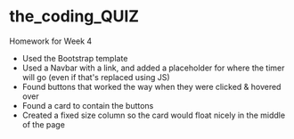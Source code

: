 # the_coding_QUIZ

Homework for Week 4

- Used the Bootstrap template
- Used a Navbar with a link, and added a placeholder for where the timer will go (even if that's replaced using JS)
- Found buttons that worked the way when they were clicked & hovered over
- Found a card to contain the buttons
- Created a fixed size column so the card would float nicely in the middle of the page
